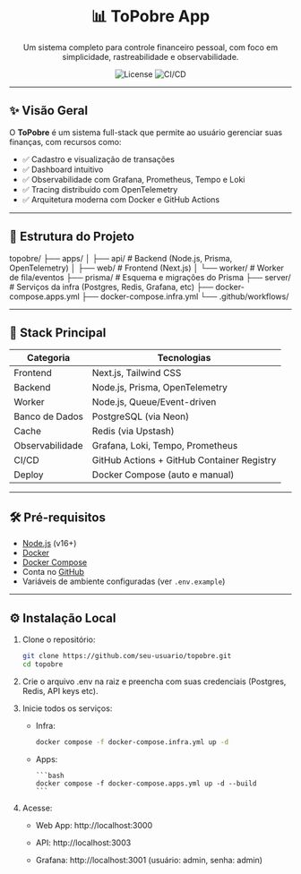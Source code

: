 <h1 align="center">📊 ToPobre App</h1>

<p align="center">
  Um sistema completo para controle financeiro pessoal, com foco em simplicidade, rastreabilidade e observabilidade.
</p>

<p align="center">
  <img src="https://img.shields.io/github/license/psousa/topobre?color=blue" alt="License" />
  <img src="https://img.shields.io/github/actions/workflow/status/psousaj/topobre/Deploy%20Apps.yml?label=CI%2FCD&branch=main" alt="CI/CD" />
</p>

---

## ✨ Visão Geral

O **ToPobre** é um sistema full-stack que permite ao usuário gerenciar suas finanças, com recursos como:

- ✅ Cadastro e visualização de transações
- ✅ Dashboard intuitivo
- ✅ Observabilidade com Grafana, Prometheus, Tempo e Loki
- ✅ Tracing distribuído com OpenTelemetry
- ✅ Arquitetura moderna com Docker e GitHub Actions

---

## 📁 Estrutura do Projeto

topobre/
├── apps/
│ ├── api/ # Backend (Node.js, Prisma, OpenTelemetry)
│ ├── web/ # Frontend (Next.js)
│ └── worker/ # Worker de fila/eventos
├── prisma/ # Esquema e migrações do Prisma
├── server/ # Serviços da infra (Postgres, Redis, Grafana, etc)
├── docker-compose.apps.yml
├── docker-compose.infra.yml
└── .github/workflows/

---

## 🚀 Stack Principal

| Categoria       | Tecnologias |
|----------------|-------------|
| Frontend       | Next.js, Tailwind CSS |
| Backend        | Node.js, Prisma, OpenTelemetry |
| Worker         | Node.js, Queue/Event-driven |
| Banco de Dados | PostgreSQL (via Neon) |
| Cache          | Redis (via Upstash) |
| Observabilidade| Grafana, Loki, Tempo, Prometheus |
| CI/CD          | GitHub Actions + GitHub Container Registry |
| Deploy         | Docker Compose (auto e manual) |

---

## 🛠️ Pré-requisitos

- [Node.js](https://nodejs.org/) (v16+)
- [Docker](https://www.docker.com/)
- [Docker Compose](https://docs.docker.com/compose/)
- Conta no [GitHub](https://github.com/)
- Variáveis de ambiente configuradas (ver `.env.example`)

---

## ⚙️ Instalação Local

1. Clone o repositório:
   ```bash
   git clone https://github.com/seu-usuario/topobre.git
   cd topobre
   ```

2. Crie o arquivo .env na raiz e preencha com suas credenciais (Postgres, Redis, API keys etc).

3. Inicie todos os serviços:

   - Infra:

      ```bash
      docker compose -f docker-compose.infra.yml up -d
      ```
   - Apps:

         ```bash
         docker compose -f docker-compose.apps.yml up -d --build
         ```

4. Acesse:

   - Web App: http://localhost:3000

   - API: http://localhost:3003

   - Grafana: http://localhost:3001 (usuário: admin, senha: admin)